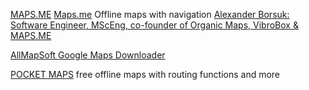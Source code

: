 
[MAPS.ME](https://github.com/mapsme/omim)
[Maps.me](http://maps.me/)
Offline maps with navigation
[Alexander Borsuk: Software Engineer, MScEng, co-founder of Organic Maps, VibroBox & MAPS.ME](https://alex.bio/)

[AllMapSoft Google Maps Downloader](http://www.allmapsoft.com/gmd)

[POCKET MAPS](https://github.com/junjunguo/PocketMaps)
free offline maps with routing functions and more
